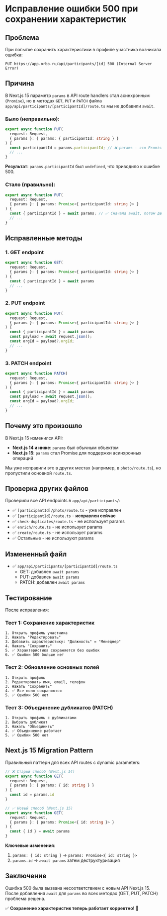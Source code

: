# Исправление ошибки 500 при сохранении характеристик

## Проблема

При попытке сохранить характеристики в профиле участника возникала ошибка:
```
PUT https://app.orbo.ru/api/participants/[id] 500 (Internal Server Error)
```

## Причина

В Next.js 15 параметр `params` в API route handlers стал асинхронным (`Promise`), но в методах `GET`, `PUT` и `PATCH` файла `app/api/participants/[participantId]/route.ts` мы не добавили `await`.

### Было (неправильно):

```typescript
export async function PUT(
  request: Request, 
  { params }: { params: { participantId: string } }
) {
  const participantId = params.participantId; // ❌ params - это Promise, не объект!
  // ...
}
```

**Результат**: `params.participantId` был `undefined`, что приводило к ошибке 500.

### Стало (правильно):

```typescript
export async function PUT(
  request: Request, 
  { params }: { params: Promise<{ participantId: string }> }
) {
  const { participantId } = await params; // ✅ Сначала await, потом деструктуризация
  // ...
}
```

## Исправленные методы

### 1. GET endpoint
```typescript
export async function GET(
  request: Request, 
  { params }: { params: Promise<{ participantId: string }> }
) {
  const { participantId } = await params
  // ...
}
```

### 2. PUT endpoint
```typescript
export async function PUT(
  request: Request, 
  { params }: { params: Promise<{ participantId: string }> }
) {
  const { participantId } = await params
  const payload = await request.json();
  const orgId = payload?.orgId;
  // ...
}
```

### 3. PATCH endpoint
```typescript
export async function PATCH(
  request: Request, 
  { params }: { params: Promise<{ participantId: string }> }
) {
  const { participantId } = await params
  const payload = await request.json();
  const orgId = payload?.orgId;
  // ...
}
```

## Почему это произошло

В Next.js 15 изменился API:
- **Next.js 14 и ниже**: `params` был обычным объектом
- **Next.js 15**: `params` стал Promise для поддержки асинхронных операций

Мы уже исправили это в других местах (например, в `photo/route.ts`), но пропустили основной `route.ts`.

## Проверка других файлов

Проверили все API endpoints в `app/api/participants/`:
- ✅ `[participantId]/photo/route.ts` - уже исправлен
- ✅ `[participantId]/route.ts` - **исправлен сейчас**
- ✅ `check-duplicates/route.ts` - не использует params
- ✅ `enrich/route.ts` - не использует params
- ✅ `create/route.ts` - не использует params
- ✅ Остальные - не используют params

## Измененный файл

- ✅ `app/api/participants/[participantId]/route.ts`
  - GET: добавлен `await params`
  - PUT: добавлен `await params`
  - PATCH: добавлен `await params`

## Тестирование

После исправления:

### Тест 1: Сохранение характеристик
```
1. Открыть профиль участника
2. Нажать "Редактировать"
3. Добавить характеристику: "Должность" = "Менеджер"
4. Нажать "Сохранить"
5. ✅ Характеристика сохраняется без ошибок
6. ✅ Ошибки 500 больше нет
```

### Тест 2: Обновление основных полей
```
1. Открыть профиль
2. Редактировать имя, email, телефон
3. Нажать "Сохранить"
4. ✅ Все поля сохраняются
5. ✅ Ошибки 500 нет
```

### Тест 3: Объединение дубликатов (PATCH)
```
1. Открыть профиль с дубликатами
2. Выбрать дубликат
3. Нажать "Объединить"
4. ✅ Объединение работает
5. ✅ Ошибки 500 нет
```

## Next.js 15 Migration Pattern

Правильный паттерн для всех API routes с dynamic parameters:

```typescript
// ❌ Старый способ (Next.js 14)
export async function GET(
  request: Request,
  { params }: { params: { id: string } }
) {
  const id = params.id
}

// ✅ Новый способ (Next.js 15)
export async function GET(
  request: Request,
  { params }: { params: Promise<{ id: string }> }
) {
  const { id } = await params
}
```

**Ключевые изменения**:
1. `params: { id: string }` → `params: Promise<{ id: string }>`
2. `params.id` → `await params` затем деструктуризация

## Заключение

Ошибка 500 была вызвана несоответствием с новым API Next.js 15. После добавления `await` для `params` во всех методах (GET, PUT, PATCH) проблема решена.

✅ **Сохранение характеристик теперь работает корректно!** 🎉

